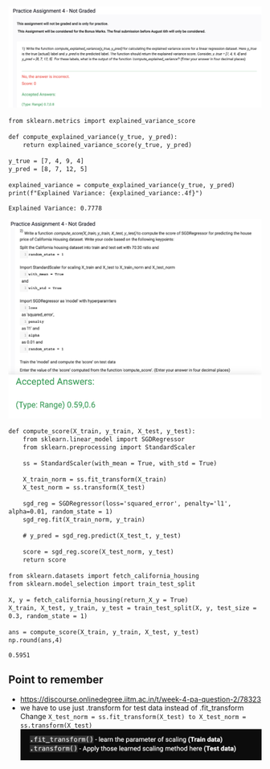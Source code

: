 ![](2023-07-05-09-11-12.png)
```
from sklearn.metrics import explained_variance_score

def compute_explained_variance(y_true, y_pred):
    return explained_variance_score(y_true, y_pred)

y_true = [7, 4, 9, 4]
y_pred = [8, 7, 12, 5]

explained_variance = compute_explained_variance(y_true, y_pred)
print(f"Explained Variance: {explained_variance:.4f}")

```
    Explained Variance: 0.7778

![](2023-07-05-09-13-06.png)
![](2023-07-05-09-15-14.png)

```
def compute_score(X_train, y_train, X_test, y_test):
    from sklearn.linear_model import SGDRegressor
    from sklearn.preprocessing import StandardScaler

    ss = StandardScaler(with_mean = True, with_std = True)

    X_train_norm = ss.fit_transform(X_train)
    X_test_norm = ss.transform(X_test)

    sgd_reg = SGDRegressor(loss='squared_error', penalty='l1', alpha=0.01, random_state = 1)
    sgd_reg.fit(X_train_norm, y_train)

    # y_pred = sgd_reg.predict(X_test_t, y_test)

    score = sgd_reg.score(X_test_norm, y_test)
    return score

from sklearn.datasets import fetch_california_housing
from sklearn.model_selection import train_test_split

X, y = fetch_california_housing(return_X_y = True)
X_train, X_test, y_train, y_test = train_test_split(X, y, test_size = 0.3, random_state = 1)

ans = compute_score(X_train, y_train, X_test, y_test)
np.round(ans,4)
```
    0.5951

## Point to remember
- https://discourse.onlinedegree.iitm.ac.in/t/week-4-pa-question-2/78323
- we have to use just .transform for test data instead of .fit_transform
Change `X_test_norm = ss.fit_transform(X_test) to X_test_norm = ss.transform(X_test)`
![](2023-07-05-09-17-46.png)
    
